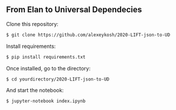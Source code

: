 ## From Elan to Universal Dependecies

Clone this repository:

```bash
$ git clone https://github.com/alexeykosh/2020-LIFT-json-to-UD
```

Install requirements:

```bash
$ pip install requirements.txt
```


Once installed, go to the directory:

```bash
$ cd yourdirectory/2020-LIFT-json-to-UD
```


And start the notebook:

```bash
$ jupyter-notebook index.ipynb
```
